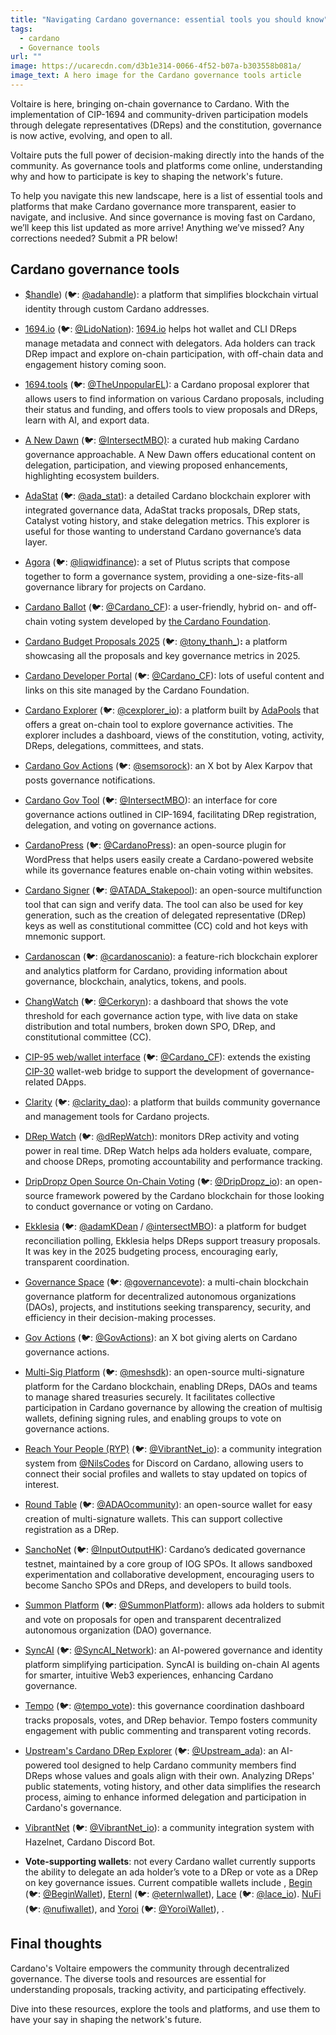 ```yaml
---
title: "Navigating Cardano governance: essential tools you should know"
tags:
  - cardano
  - Governance tools
url: ""
image: https://ucarecdn.com/d3b1e314-0066-4f52-b07a-b303558b081a/
image_text: A hero image for the Cardano governance tools article
---
```


Voltaire is here, bringing on-chain governance to Cardano. With the implementation of CIP-1694 and community-driven participation models through delegate representatives (DReps) and the constitution, governance is now active, evolving, and open to all.

Voltaire puts the full power of decision-making directly into the hands of the community. As governance tools and platforms come online, understanding why and how to participate is key to shaping the network's future.

To help you navigate this new landscape, here is a list of essential tools and platforms that make Cardano governance more transparent, easier to navigate, and inclusive. And since governance is moving fast on Cardano, we’ll keep this list updated as more arrive! Anything we’ve missed? Any corrections needed? Submit a PR below!

## Cardano governance tools

*   [$handle](https://handle.me/)) (🐦: [@adahandle](https://x.com/adahandle)): a platform that simplifies blockchain virtual identity through custom Cardano addresses.
    
*   [1694.io](//1694.io) (🐦: [@LidoNation](https://x.com/LidoNation)): [1694.io](//1694.io) helps hot wallet and CLI DReps manage metadata and connect with delegators. Ada holders can track DRep impact and explore on-chain participation, with off-chain data and engagement history coming soon.
    
*   [1694.tools](https://1694-tools.vercel.app/) (🐦: [@TheUnpopularEL](https://x.com/TheUnpopularEL)): a Cardano proposal explorer that allows users to find information on various Cardano proposals, including their status and funding, and offers tools to view proposals and DReps, learn with AI, and export data.
    
*   [A New Dawn](https://anewdawn.vision) (🐦: [@IntersectMBO)](https://x.com/IntersectMBO): a curated hub making Cardano governance approachable. A New Dawn offers educational content on delegation, participation, and viewing proposed enhancements, highlighting ecosystem builders.
    
*   [AdaStat](https://adastat.net) (🐦: [@ada\_stat](https://x.com/ada_stat)): a detailed Cardano blockchain explorer with integrated governance data, AdaStat tracks proposals, DRep stats, Catalyst voting history, and stake delegation metrics. This explorer is useful for those wanting to understand Cardano governance’s data layer.
    
*   [Agora](https://github.com/Liqwid-Labs/agora?tab=readme-ov-file#readme) (🐦: [@liqwidfinance](https://x.com/liqwidfinance)): a set of Plutus scripts that compose together to form a governance system, providing a one-size-fits-all governance library for projects on Cardano.
    
*   [Cardano Ballot](https://github.com/cardano-foundation/cf-cardano-ballot) (🐦: [@Cardano\_CF](https://x.com/Cardano_CF)): a user-friendly, hybrid on- and off-chain voting system developed by [the Cardano Foundation](https://cardanofoundation.org/en/about-us/).
    
*   [Cardano Budget Proposals 2025](https://cardanobudget.com/) (🐦: [@tony\_thanh\_](https://x.com/tony_thanh_))**:** a platform showcasing all the proposals and key governance metrics in 2025.
    
*   [Cardano Developer Portal](https://developers.cardano.org/showcase/?tags=governance) (🐦: [@Cardano\_CF](https://x.com/Cardano_CF)): lots of useful content and links on this site managed by the Cardano Foundation.
    
*   [Cardano Explorer](https://sancho.cexplorer.io/governance/activity) (🐦: [@cexplorer\_io](https://x.com/cexplorer_io)): a platform built by [AdaPools](https://adapools.org/) that offers a great on-chain tool to explore governance activities. The explorer includes a dashboard, views of the constitution, voting, activity, DReps, delegations, committees, and stats.
    
*   [Cardano Gov Actions](https://x.com/GovActions) (🐦: [@semsorock](https://x.com/semsorock)): an X bot by Alex Karpov that posts governance notifications.
    
*   [Cardano Gov Tool](https://gov.tools) (🐦: [@IntersectMBO](https://x.com/IntersectMBO)): an interface for core governance actions outlined in CIP-1694, facilitating DRep registration, delegation, and voting on governance actions. 
    
*   [CardanoPress](https://cardanopress.io/) (🐦: [@CardanoPress](https://x.com/CardanoPress)): an open-source plugin for WordPress that helps users easily create a Cardano-powered website while its governance features enable on-chain voting within websites.
    
*   [Cardano Signer](https://github.com/gitmachtl/cardano-signer) (🐦: [@ATADA\_Stakepool](https://x.com/ATADA_Stakepool)): an open-source multifunction tool that can sign and verify data. The tool can also be used for key generation, such as the creation of delegated representative (DRep) keys as well as constitutional committee (CC) cold and hot keys with mnemonic support.
    
*   [Cardanoscan](https://cardanoscan.io/) (🐦: [@cardanoscanio](https://x.com/cardanoscanio)): a feature-rich blockchain explorer and analytics platform for Cardano, providing information about governance, blockchain, analytics, tokens, and pools.
    
*   [ChangWatch](https://www.changwatch.com/) (🐦: [@Cerkoryn](https://x.com/Cerkoryn)): a dashboard that shows the vote threshold for each governance action type, with live data on stake distribution and total numbers, broken down SPO, DRep, and constitutional committee (CC).
    
*   [CIP-95 web/wallet interface](https://github.com/cardano-foundation/CIPs/blob/master/CIP-0095/README.md) (🐦: [@Cardano\_CF](https://x.com/Cardano_CF)): extends the existing [CIP-30](https://github.com/cardano-foundation/CIPs/blob/master/CIP-0030/README.md) wallet-web bridge to support the development of governance-related DApps.
    
*   [Clarity](https://www.clarity.community/) (🐦: [@clarity\_dao](https://x.com/clarity_dao)): a platform that builds community governance and management tools for Cardano projects.
    
*   [DRep Watch](https://www.drep.watch/) (🐦: [@dRepWatch](https://x.com/dRepWatch)): monitors DRep activity and voting power in real time. DRep Watch helps ada holders evaluate, compare, and choose DReps, promoting accountability and performance tracking. 
    
*   [DripDropz Open Source On-Chain Voting](https://github.com/DripDropz/onchain-voting) (🐦: [@DripDropz\_io](https://x.com/DripDropz_io)): an open-source framework powered by the Cardano blockchain for those looking to conduct governance or voting on Cardano.
    
*   [Ekklesia](https://2025budget.intersectmbo.org) (🐦: [@adamKDean](https://x.com/adamKDean) / [@intersectMBO](https://x.com/IntersectMBO)): a platform for budget reconciliation polling, Ekklesia helps DReps support treasury proposals. It was key in the 2025 budgeting process, encouraging early, transparent coordination. 
    
*   [Governance Space](https://governancespace.com) (🐦: [@governancevote](https://x.com/governancevote)): a multi-chain blockchain governance platform for decentralized autonomous organizations (DAOs), projects, and institutions seeking transparency, security, and efficiency in their decision-making processes.  
    
*   [Gov Actions](https://x.com/GovActions) (🐦: [@GovActions](https://x.com/GovActions)): an X bot giving alerts on Cardano governance actions.
    
*   [Multi-Sig Platform](https://multisig.meshjs.dev/governance) (🐦: [@meshsdk](https://x.com/meshsdk)): an open-source multi-signature platform for the Cardano blockchain, enabling DReps, DAOs and teams to manage shared treasuries securely. It facilitates collective participation in Cardano governance by allowing the creation of multisig wallets, defining signing rules, and enabling groups to vote on governance actions.
    
*   [Reach Your People (RYP)](https://www.ryp.io/) (🐦: [@VibrantNet\_io](https://x.com/VibrantNet_io)): a community integration system from [@NilsCodes](https://x.com/NilsCodes) for Discord on Cardano, allowing users to connect their social profiles and wallets to stay updated on topics of interest.
    
*   [Round Table](https://roundtable.adaodapp.xyz/) (🐦: [@ADAOcommunity](https://x.com/ADAOcommunity)): an open-source wallet for easy creation of multi-signature wallets. This can support collective registration as a DRep.
    
*   [SanchoNet](https://sancho.network) (🐦: [@InputOutputHK](https://x.com/InputOutputHK)): Cardano’s dedicated governance testnet, maintained by a core group of IOG SPOs. It allows sandboxed experimentation and collaborative development, encouraging users to become Sancho SPOs and DReps, and developers to build tools. 
    
*   [Summon Platform](https://summonplatform.io/) (🐦: [@SummonPlatform](https://x.com/SummonPlatform)): allows ada holders to submit and vote on proposals for open and transparent decentralized autonomous organization (DAO) governance.
    
*   [SyncAI](https://www.syncai.network) (🐦: [@SyncAI\_Network](https://x.com/SyncAI_Network)): an AI-powered governance and identity platform simplifying participation. SyncAI is building on-chain AI agents for smarter, intuitive Web3 experiences, enhancing Cardano governance. 
    
*   [Tempo](https://tempo.vote) (🐦: [@tempo\_vote](https://x.com/tempo_vote)): this governance coordination dashboard tracks proposals, votes, and DRep behavior. Tempo fosters community engagement with public commenting and transparent voting records. 
    
*   [Upstream's Cardano DRep Explorer](https://upstream.org.uk/cardano-drep-explorer/) (🐦: [@Upstream\_ada](https://x.com/Upstream_ada)): an AI-powered tool designed to help Cardano community members find DReps whose values and goals align with their own. Analyzing DReps' public statements, voting history, and other data simplifies the research process, aiming to enhance informed delegation and participation in Cardano's governance.
    
*   [VibrantNet](https://www.vibrantnet.io/) (🐦: [@VibrantNet\_io](https://x.com/VibrantNet_io)): a community integration system with Hazelnet, Cardano Discord Bot.
    
*   **Vote-supporting wallets**: not every Cardano wallet currently supports the ability to delegate an ada holder’s vote to a DRep or vote as a DRep on key governance issues. Current compatible wallets include , [Begin](https://begin.is/) (🐦: [@BeginWallet](https://x.com/BeginWallet)), [Eternl](https://eternl.io) (🐦: [@eternlwallet](https://x.com/eternlwallet)), [Lace](https://www.lace.io/) (🐦: [@lace\_io](https://x.com/lace_io)). [NuFi](https://nu.fi/) (🐦: [@nufiwallet](https://x.com/nufiwallet)), and [Yoroi](https://yoroi-wallet.com/#/) (🐦: [@YoroiWallet](https://x.com/YoroiWallet)), .
    

## Final thoughts

Cardano's Voltaire empowers the community through decentralized governance. The diverse tools and resources are essential for understanding proposals, tracking activity, and participating effectively. 

Dive into these resources, explore the tools and platforms, and use them to have your say in shaping the network's future.
